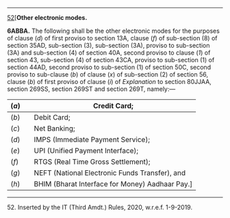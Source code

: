 ****

[52](javascript:ShowFootnote\('fn274'\);)[**Other electronic modes.**

**6ABBA.** The following shall be the other electronic modes for the purposes of clause (_d_) of first proviso to section 13A, clause (_f_) of sub-section (8) of section 35AD, sub-section (3), sub-section (3A), proviso to sub-section (3A) and sub-section (4) of section 40A, second proviso to clause (_1_) of section 43, sub-section (4) of section 43CA, proviso to sub-section (1) of section 44AD, second proviso to sub-section (1) of section 50C, second proviso to sub-clause (_b_) of clause (_x_) of sub-section (2) of section 56, clause (_b_) of first proviso of clause (_i_) of _Explanation_ to section 80JJAA, section 269SS, section 269ST and section 269T, namely:—

(_a_)|  |  Credit Card;  
---|---|---  
(_b_)|  |  Debit Card;  
(_c_)|  |  Net Banking;  
(_d_)|  |  IMPS (Immediate Payment Service);  
(_e_)|  |  UPI (Unified Payment Interface);  
(_f_)|  |  RTGS (Real Time Gross Settlement);  
(_g_)|  |  NEFT (National Electronic Funds Transfer), and  
(_h_)|  |  BHIM (Bharat Interface for Money) Aadhaar Pay.]  
  
* * *

52\. Inserted by the IT (Third Amdt.) Rules, 2020, w.r.e.f. 1-9-2019.